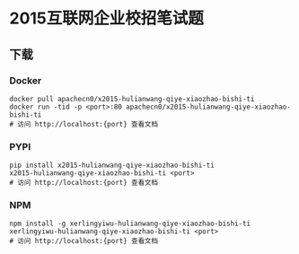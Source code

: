 # 2015互联网企业校招笔试题

## 下载

### Docker

```
docker pull apachecn0/x2015-hulianwang-qiye-xiaozhao-bishi-ti
docker run -tid -p <port>:80 apachecn0/x2015-hulianwang-qiye-xiaozhao-bishi-ti
# 访问 http://localhost:{port} 查看文档
```

### PYPI

```
pip install x2015-hulianwang-qiye-xiaozhao-bishi-ti
x2015-hulianwang-qiye-xiaozhao-bishi-ti <port>
# 访问 http://localhost:{port} 查看文档
```

### NPM

```
npm install -g xerlingyiwu-hulianwang-qiye-xiaozhao-bishi-ti
xerlingyiwu-hulianwang-qiye-xiaozhao-bishi-ti <port>
# 访问 http://localhost:{port} 查看文档
```
